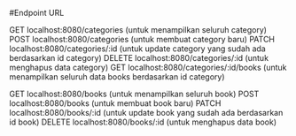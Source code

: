 #Endpoint URL

GET localhost:8080/categories (untuk menampilkan seluruh category)
POST localhost:8080/categories (untuk membuat category baru)
PATCH localhost:8080/categories/:id (untuk update category yang sudah ada berdasarkan id category)
DELETE localhost:8080/categories/:id (untuk menghapus data category)
GET localhost:8080/categories/:id/books (untuk menampilkan seluruh data books berdasarkan id category)

GET localhost:8080/books (untuk menampilkan seluruh book)
POST localhost:8080/books (untuk membuat book baru)
PATCH localhost:8080/books/:id (untuk update book yang sudah ada berdasarkan id book)
DELETE localhost:8080/books/:id (untuk menghapus data book)

